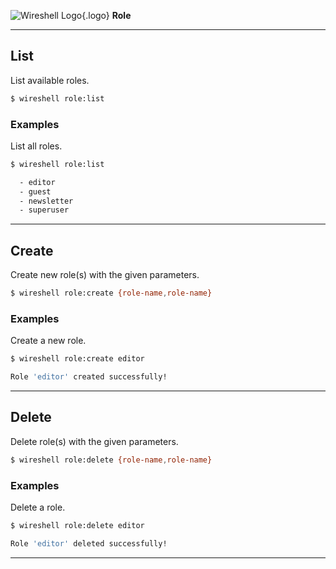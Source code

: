 ![Wireshell Logo](/img/favicon-16x16.png){.logo} **Role**

---

## List

List available roles.

```sh
$ wireshell role:list
```

### Examples

List all roles.

```sh
$ wireshell role:list

  - editor
  - guest
  - newsletter
  - superuser
```

---

## Create

Create new role(s) with the given parameters.

```sh
$ wireshell role:create {role-name,role-name}
```

### Examples

Create a new role.

```sh
$ wireshell role:create editor

Role 'editor' created successfully!
```

---

## Delete

Delete role(s) with the given parameters.

```sh
$ wireshell role:delete {role-name,role-name}
```

### Examples

Delete a role.

```sh
$ wireshell role:delete editor

Role 'editor' deleted successfully!
```

---
